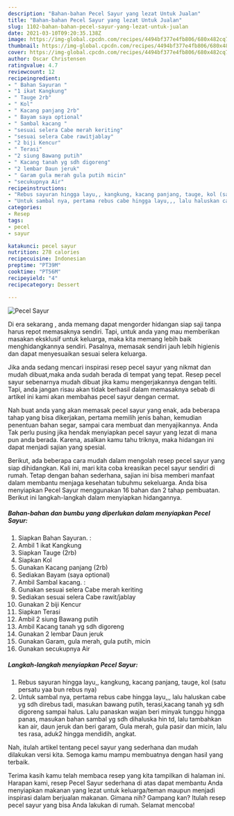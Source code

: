 ```yaml
---
description: "Bahan-bahan Pecel Sayur yang lezat Untuk Jualan"
title: "Bahan-bahan Pecel Sayur yang lezat Untuk Jualan"
slug: 1102-bahan-bahan-pecel-sayur-yang-lezat-untuk-jualan
date: 2021-03-10T09:20:35.138Z
image: https://img-global.cpcdn.com/recipes/4494bf377e4fb806/680x482cq70/pecel-sayur-foto-resep-utama.jpg
thumbnail: https://img-global.cpcdn.com/recipes/4494bf377e4fb806/680x482cq70/pecel-sayur-foto-resep-utama.jpg
cover: https://img-global.cpcdn.com/recipes/4494bf377e4fb806/680x482cq70/pecel-sayur-foto-resep-utama.jpg
author: Oscar Christensen
ratingvalue: 4.7
reviewcount: 12
recipeingredient:
- " Bahan Sayuran "
- "1 ikat Kangkung"
- " Tauge 2rb"
- " Kol"
- " Kacang panjang 2rb"
- " Bayam saya optional"
- " Sambal kacang "
- "sesuai selera Cabe merah keriting"
- "sesuai selera Cabe rawitjablay"
- "2 biji Kencur"
- " Terasi"
- "2 siung Bawang putih"
- " Kacang tanah yg sdh digoreng"
- "2 lembar Daun jeruk"
- " Garam gula merah gula putih micin"
- "secukupnya Air"
recipeinstructions:
- "Rebus sayuran hingga layu,, kangkung, kacang panjang, tauge, kol (satu persatu yaa bun rebus nya)"
- "Untuk sambal nya, pertama rebus cabe hingga layu,,, lalu haluskan cabe yg sdh direbus tadi, masukan bawang putih, terasi,kacang tanah yg sdh digoreng sampai halus. Lalu panaskan wajan beri minyak tunggu hingga panas, masukan bahan sambal yg sdh dihaluska hin td, lalu tambahkan kan air, daun jeruk dan beri garam, Gula merah, gula pasir dan micin, lalu tes rasa, aduk2 hingga mendidih, angkat."
categories:
- Resep
tags:
- pecel
- sayur

katakunci: pecel sayur 
nutrition: 278 calories
recipecuisine: Indonesian
preptime: "PT39M"
cooktime: "PT56M"
recipeyield: "4"
recipecategory: Dessert

---
```



![Pecel Sayur](https://img-global.cpcdn.com/recipes/4494bf377e4fb806/680x482cq70/pecel-sayur-foto-resep-utama.jpg)

Di era  sekarang , anda memang dapat mengorder hidangan siap saji tanpa harus repot memasaknya sendiri. Tapi, untuk anda yang mau memberikan masakan eksklusif untuk keluarga, maka kita memang lebih baik menghidangkannya sendiri. Pasalnya, memasak sendiri jauh lebih higienis dan dapat menyesuaikan sesuai selera keluarga.

Jika anda sedang mencari inspirasi resep pecel sayur yang nikmat dan mudah dibuat,maka anda sudah berada di tempat yang tepat. Resep pecel sayur  sebenarnya mudah dibuat jika kamu mengerjakannya dengan teliti. Tapi, anda jangan risau akan tidak berhasil dalam memasaknya 
sebab di artikel ini kami akan membahas pecel sayur dengan cermat.  



Nah buat anda yang akan memasak pecel sayur yang enak, ada beberapa tahap yang bisa dikerjakan, pertama memilih jenis bahan, kemudian penentuan bahan segar, sampai cara membuat dan menyajikannya. Anda Tak perlu pusing jika hendak menyiapkan pecel sayur yang lezat di mana pun anda berada. Karena, asalkan kamu  tahu triknya, maka hidangan ini dapat menjadi sajian yang spesial.

Berikut, ada beberapa cara mudah dalam mengolah resep pecel sayur yang siap dihidangkan. Kali ini, mari kita coba kreasikan pecel sayur sendiri di rumah. Tetap dengan bahan sederhana, sajian ini bisa memberi manfaat dalam membantu menjaga kesehatan tubuhmu sekeluarga. Anda bisa menyiapkan Pecel Sayur menggunakan 16 bahan dan 2 tahap pembuatan. Berikut ini langkah-langkah dalam menyiapkan hidangannya.

<!--inarticleads1-->

##### Bahan-bahan dan bumbu yang diperlukan dalam menyiapkan Pecel Sayur:

1. Siapkan  Bahan Sayuran. :
1. Ambil 1 ikat Kangkung
1. Siapkan  Tauge (2rb)
1. Siapkan  Kol
1. Gunakan  Kacang panjang (2rb)
1. Sediakan  Bayam (saya optional)
1. Ambil  Sambal kacang. :
1. Gunakan sesuai selera Cabe merah keriting
1. Sediakan sesuai selera Cabe rawit/jablay
1. Gunakan 2 biji Kencur
1. Siapkan  Terasi
1. Ambil 2 siung Bawang putih
1. Ambil  Kacang tanah yg sdh digoreng
1. Gunakan 2 lembar Daun jeruk
1. Gunakan  Garam, gula merah, gula putih, micin
1. Gunakan secukupnya Air




<!--inarticleads2-->

##### Langkah-langkah menyiapkan Pecel Sayur:

1. Rebus sayuran hingga layu,, kangkung, kacang panjang, tauge, kol (satu persatu yaa bun rebus nya)
1. Untuk sambal nya, pertama rebus cabe hingga layu,,, lalu haluskan cabe yg sdh direbus tadi, masukan bawang putih, terasi,kacang tanah yg sdh digoreng sampai halus. Lalu panaskan wajan beri minyak tunggu hingga panas, masukan bahan sambal yg sdh dihaluska hin td, lalu tambahkan kan air, daun jeruk dan beri garam, Gula merah, gula pasir dan micin, lalu tes rasa, aduk2 hingga mendidih, angkat.




Nah, itulah artikel tentang  pecel sayur  yang sederhana dan mudah dilakukan versi kita. Semoga kamu mampu membuatnya dengan hasil yang terbaik. 

Terima kasih kamu telah membaca resep yang kita tampilkan di halaman ini. Harapan kami, resep  Pecel Sayur sederhana di atas dapat membantu Anda menyiapkan makanan yang lezat untuk keluarga/teman maupun menjadi inspirasi dalam berjualan makanan. Gimana nih? Gampang kan? Itulah resep pecel sayur yang bisa Anda lakukan di rumah. Selamat mencoba!

